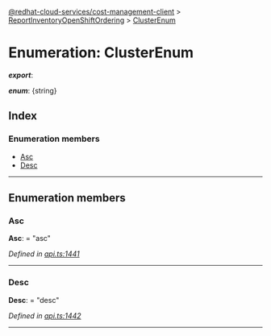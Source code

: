 [@redhat-cloud-services/cost-management-client](../README.md) > [ReportInventoryOpenShiftOrdering](../modules/reportinventoryopenshiftordering.md) > [ClusterEnum](../enums/reportinventoryopenshiftordering.clusterenum.md)

# Enumeration: ClusterEnum

*__export__*: 

*__enum__*: {string}

## Index

### Enumeration members

* [Asc](reportinventoryopenshiftordering.clusterenum.md#asc)
* [Desc](reportinventoryopenshiftordering.clusterenum.md#desc)

---

## Enumeration members

<a id="asc"></a>

###  Asc

**Asc**:  = "asc"

*Defined in [api.ts:1441](https://github.com/RedHatInsights/javascript-clients/blob/master/packages/cost-management/api.ts#L1441)*

___
<a id="desc"></a>

###  Desc

**Desc**:  = "desc"

*Defined in [api.ts:1442](https://github.com/RedHatInsights/javascript-clients/blob/master/packages/cost-management/api.ts#L1442)*

___

